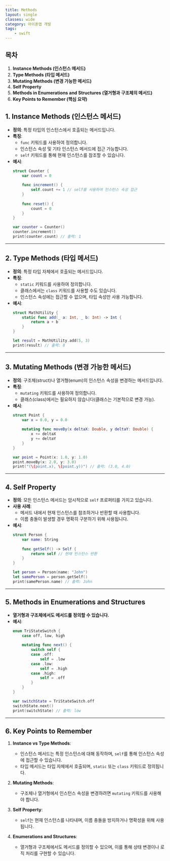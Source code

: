 ```yaml
---
title: Methods
layout: single
classes: wide
category: 아이폰앱 개발
tags:
    - swift
---
```


## **목차**
1. **Instance Methods (인스턴스 메서드)**
2. **Type Methods (타입 메서드)**
3. **Mutating Methods (변경 가능한 메서드)**
4. **Self Property**
5. **Methods in Enumerations and Structures (열거형과 구조체의 메서드)**
6. **Key Points to Remember (핵심 요약)**

## **1. Instance Methods (인스턴스 메서드)**

- **정의**: 특정 타입의 인스턴스에서 호출되는 메서드입니다.
- **특징**:
  - `func` 키워드를 사용하여 정의합니다.
  - 인스턴스 속성 및 기타 인스턴스 메서드에 접근 가능합니다.
  - `self` 키워드를 통해 현재 인스턴스를 참조할 수 있습니다.
- **예시**:
  ```swift
  struct Counter {
      var count = 0
      
      func increment() {
          self.count += 1 // self를 사용하여 인스턴스 속성 접근
      }
      
      func reset() {
          count = 0
      }
  }

  var counter = Counter()
  counter.increment()
  print(counter.count) // 출력: 1
  ```

---

## **2. Type Methods (타입 메서드)**

- **정의**: 특정 타입 자체에서 호출되는 메서드입니다.
- **특징**:
  - `static` 키워드를 사용하여 정의합니다.
  - 클래스에서는 `class` 키워드를 사용할 수도 있습니다.
  - 인스턴스 속성에는 접근할 수 없으며, 타입 속성만 사용 가능합니다.
- **예시**:
  ```swift
  struct MathUtility {
      static func add(_ a: Int, _ b: Int) -> Int {
          return a + b
      }
  }

  let result = MathUtility.add(5, 3)
  print(result) // 출력: 8
  ```

---

## **3. Mutating Methods (변경 가능한 메서드)**

- **정의**: 구조체(struct)나 열거형(enum)의 인스턴스 속성을 변경하는 메서드입니다.
- **특징**:
  - `mutating` 키워드를 사용하여 정의합니다.
  - 클래스(class)에서는 필요하지 않습니다(클래스는 기본적으로 변경 가능).
- **예시**:
  ```swift
  struct Point {
      var x = 0.0, y = 0.0
      
      mutating func moveBy(x deltaX: Double, y deltaY: Double) {
          x += deltaX
          y += deltaY
      }
  }

  var point = Point(x: 1.0, y: 1.0)
  point.moveBy(x: 2.0, y: 3.0)
  print("(\(point.x), \(point.y))") // 출력: (3.0, 4.0)
  ```

---

## **4. Self Property**

- **정의**: 모든 인스턴스 메서드는 암시적으로 `self` 프로퍼티를 가지고 있습니다.
- **사용 사례**:
  - 메서드 내에서 현재 인스턴스를 참조하거나 반환할 때 사용합니다.
  - 이름 충돌이 발생할 경우 명확히 구분하기 위해 사용됩니다.
- **예시**:
  ```swift
  struct Person {
      var name: String
      
      func getSelf() -> Self {
          return self // 현재 인스턴스 반환
      }
  }

  let person = Person(name: "John")
  let samePerson = person.getSelf()
  print(samePerson.name) // 출력: John
  ```

---

## **5. Methods in Enumerations and Structures**

- **열거형과 구조체에서도 메서드를 정의할 수 있습니다.**
- **예시**:
  ```swift
  enum TriStateSwitch {
      case off, low, high
      
      mutating func next() {
          switch self {
          case .off:
              self = .low
          case .low:
              self = .high
          case .high:
              self = .off
          }
      }
  }

  var switchState = TriStateSwitch.off
  switchState.next()
  print(switchState) // 출력: low
  ```

---

## **6. Key Points to Remember**

1. **Instance vs Type Methods**:
   - 인스턴스 메서드는 특정 인스턴스에 대해 동작하며, `self`를 통해 인스턴스 속성에 접근할 수 있습니다.
   - 타입 메서드는 타입 자체에서 호출되며, `static` 또는 `class` 키워드로 정의됩니다.

2. **Mutating Methods**:
   - 구조체나 열거형에서 인스턴스 속성을 변경하려면 `mutating` 키워드를 사용해야 합니다.

3. **Self Property**:
   - `self`는 현재 인스턴스를 나타내며, 이름 충돌을 방지하거나 명확성을 위해 사용됩니다.

4. **Enumerations and Structures**:
   - 열거형과 구조체에서도 메서드를 정의할 수 있으며, 이를 통해 상태 변경이나 로직 처리를 구현할 수 있습니다.

